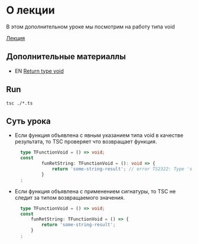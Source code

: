 # О лекции

В этом дополнительном уроке мы посмотрим на работу типа void

[Лекция](https://campfire-school.com/courses/polnyy-kurs-po-typescript-react/episode/55)

## Дополнительные материаллы

* EN [Return type void](https://www.typescriptlang.org/docs/handbook/2/functions.html#return-type-void)

## Run

````shell
tsc ./*.ts 
````

## Суть урока

* Если функция объявлена с явным указанием типа void в качестве результата, то TSC проверяет что возвращает
  функция.
  ````typescript
    type TFunctionVoid = () => void;
    const
            funRetString: TFunctionVoid = (): void => {
                return 'some-string-result'; // error TS2322: Type 'string' is not assignable to type 'void'.
            }
    ;
  ````
* Если функция объявлена с применением сигнатуры, то TSC не следит за типом возвращаемого значения.
  ````typescript
    type TFunctionVoid = () => void;
    const
        funRetString: TFunctionVoid = () => {
            return 'some-string-result';
        }
    ;
  ````